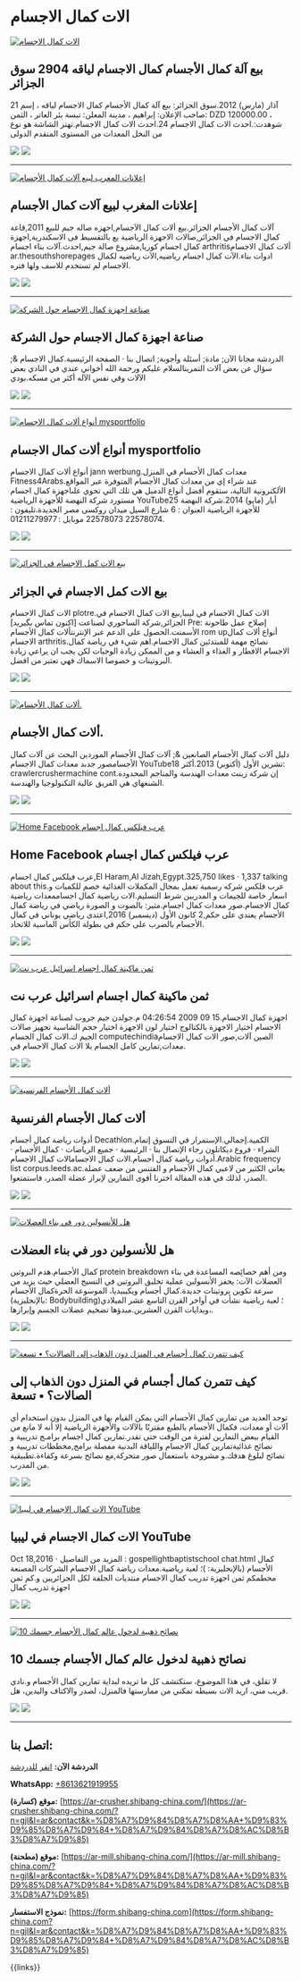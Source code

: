 # الات كمال الاجسام

<a href="https://swt.shibang-china.com/?n=gjl&l=ar&img&k=%D8%A7%D9%84%D8%A7%D8%AA+%D9%83%D9%85%D8%A7%D9%84+%D8%A7%D9%84%D8%A7%D8%AC%D8%B3%D8%A7%D9%85" target="_blank">![الات كمال الاجسام](http://static.shibang-china.com/all-800x300/712.jpg)</a>

## بيع آلة كمال الأجسام كمال الاجسام لياقه 2904 سوق الجزائر
21 آذار (مارس) 2012.سوق الجزائر: بيع آلة كمال الأجسام كمال الاجسام لياقه ، إسم صاحب الإعلان: إبراهيم ، مدينة المعلن: تبسة بئر العاتر ، الثمن: DZD 120000.00 ، شوهدت:.احدث الات كمال الاجسام 24.احدث الات كمال الاجسام.تهتز الشاشة هو نوع من النخل المعدات من المستوى المتقدم الدولى


<a href="https://whatsapp.shibangsoft.com/WhatsApp.php" target="_blank" title="WhatsApp">![](http://static.shibang-china.com/icon/whatsapp.png)</a> <a href="https://swt.shibang-china.com/?n=gjl&l=ar&icon&k=%D8%A7%D9%84%D8%A7%D8%AA+%D9%83%D9%85%D8%A7%D9%84+%D8%A7%D9%84%D8%A7%D8%AC%D8%B3%D8%A7%D9%85" target="_blank">![](http://static.shibang-china.com/icon/chat-ar.png)</a>

---

<a href="https://swt.shibang-china.com/?n=gjl&l=ar&img&k=%D8%A7%D9%84%D8%A7%D8%AA+%D9%83%D9%85%D8%A7%D9%84+%D8%A7%D9%84%D8%A7%D8%AC%D8%B3%D8%A7%D9%85" target="_blank">![إعلانات المغرب لبيع آلات كمال الأجسام](http://static.shibang-china.com/all-800x300/1391.jpg)</a>

## إعلانات المغرب لبيع آلات كمال الأجسام
آلات كمال الأجسام الجزائر.بيع ألات كمال الآجسام,اجهزه صاله جيم للبيع 2011,قاعة كمال الاجسام في الجزائر,صالات الاجهزة الرياضية يع بالتقسيط فى الاسكندرية,اجهزة كمال اجسام كوريا,مشروع صالة جيم,احدث.آلات بناء اجسام arthritisألات كمال الاجسام ar.thesouthshorepages ادوات بناء.الآت كمال اجسام رياضيه,الآت رياضيه لكمال الاجسام لم تستخدم للاسف ولها فتره.


<a href="https://whatsapp.shibangsoft.com/WhatsApp.php" target="_blank" title="WhatsApp">![](http://static.shibang-china.com/icon/whatsapp.png)</a> <a href="https://swt.shibang-china.com/?n=gjl&l=ar&icon&k=%D8%A7%D9%84%D8%A7%D8%AA+%D9%83%D9%85%D8%A7%D9%84+%D8%A7%D9%84%D8%A7%D8%AC%D8%B3%D8%A7%D9%85" target="_blank">![](http://static.shibang-china.com/icon/chat-ar.png)</a>

---

<a href="https://swt.shibang-china.com/?n=gjl&l=ar&img&k=%D8%A7%D9%84%D8%A7%D8%AA+%D9%83%D9%85%D8%A7%D9%84+%D8%A7%D9%84%D8%A7%D8%AC%D8%B3%D8%A7%D9%85" target="_blank">![صناعة اجهزة كمال الاجسام حول الشركة](http://static.shibang-china.com/all-800x300/1010.jpg)</a>

## صناعة اجهزة كمال الاجسام حول الشركة
الدردشة مجانا الآن; مادة; أسئلة وأجوبة; اتصال بنا &middot; الصفحة الرئيسية.كمال الاجسام &; سؤال عن بعض آلات التمرينالسلام عليكم ورحمة الله أخواني عندي في النادي بعض الآلات وفي نفس الآله أكثر من مسكه.بودي


<a href="https://whatsapp.shibangsoft.com/WhatsApp.php" target="_blank" title="WhatsApp">![](http://static.shibang-china.com/icon/whatsapp.png)</a> <a href="https://swt.shibang-china.com/?n=gjl&l=ar&icon&k=%D8%A7%D9%84%D8%A7%D8%AA+%D9%83%D9%85%D8%A7%D9%84+%D8%A7%D9%84%D8%A7%D8%AC%D8%B3%D8%A7%D9%85" target="_blank">![](http://static.shibang-china.com/icon/chat-ar.png)</a>

---

<a href="https://swt.shibang-china.com/?n=gjl&l=ar&img&k=%D8%A7%D9%84%D8%A7%D8%AA+%D9%83%D9%85%D8%A7%D9%84+%D8%A7%D9%84%D8%A7%D8%AC%D8%B3%D8%A7%D9%85" target="_blank">![أنواع ألات كمال الاجسام mysportfolio](http://static.shibang-china.com/all-800x300/489.jpg)</a>

## أنواع ألات كمال الاجسام mysportfolio
أنواع ألات كمال الاجسام jann werbung.معدات كمال الأجسام في المنزل Fitness4Arabs.عند شراء إي من معدات كمال الأجسام المتوفرة عبر المواقع الألكترونية التالية، ستقوم أفضل أنواع الدمبل هي تلك التي تحوي علىاجهزة كمال اجسام مستورد شركة النهضة للأجهزة الرياضية YouTube25 أيار (مايو) 2014.شركة النهضة للأجهزة الرياضية العنوان : 6 شارع السيل ميدان روكسى مصر الجديدة.تليفون : 22578074 22578073 موبايل : 01211279977.


<a href="https://whatsapp.shibangsoft.com/WhatsApp.php" target="_blank" title="WhatsApp">![](http://static.shibang-china.com/icon/whatsapp.png)</a> <a href="https://swt.shibang-china.com/?n=gjl&l=ar&icon&k=%D8%A7%D9%84%D8%A7%D8%AA+%D9%83%D9%85%D8%A7%D9%84+%D8%A7%D9%84%D8%A7%D8%AC%D8%B3%D8%A7%D9%85" target="_blank">![](http://static.shibang-china.com/icon/chat-ar.png)</a>

---

<a href="https://swt.shibang-china.com/?n=gjl&l=ar&img&k=%D8%A7%D9%84%D8%A7%D8%AA+%D9%83%D9%85%D8%A7%D9%84+%D8%A7%D9%84%D8%A7%D8%AC%D8%B3%D8%A7%D9%85" target="_blank">![بيع الات كمل الاجسام في الجزائر](http://static.shibang-china.com/all-800x300/775.jpg)</a>

## بيع الات كمل الاجسام في الجزائر
الات كمال الاجسام plotre.الات كمال الاجسام في ليبيا,بيع الات كمال الاجسام في الجزائر,شركة الساحوري لصناعت [اکنون تماس بگیرید] Pre: إصلاح عمل طاحونة الأسمنت.الحصول على الدعم عبر الإنترنتألات كمال الأجسام rom upأنواع ألات كمال الاجسام arthritis.نصائح مهمة للمبتدئين كمال الاجسام.اهم شيء في رياضة كمال الاجسام الافطار و الغذاء و العشاء و من الممكن زيادة الوجبات لكن يجب ان يراعي زيادة البروتينات و خصوصا الاسماك فهي تعتبر من افضل.


<a href="https://whatsapp.shibangsoft.com/WhatsApp.php" target="_blank" title="WhatsApp">![](http://static.shibang-china.com/icon/whatsapp.png)</a> <a href="https://swt.shibang-china.com/?n=gjl&l=ar&icon&k=%D8%A7%D9%84%D8%A7%D8%AA+%D9%83%D9%85%D8%A7%D9%84+%D8%A7%D9%84%D8%A7%D8%AC%D8%B3%D8%A7%D9%85" target="_blank">![](http://static.shibang-china.com/icon/chat-ar.png)</a>

---

<a href="https://swt.shibang-china.com/?n=gjl&l=ar&img&k=%D8%A7%D9%84%D8%A7%D8%AA+%D9%83%D9%85%D8%A7%D9%84+%D8%A7%D9%84%D8%A7%D8%AC%D8%B3%D8%A7%D9%85" target="_blank">![ألات كمال الأجسام.](http://static.shibang-china.com/all-800x300/87.jpg)</a>

## ألات كمال الأجسام.
دليل آلات كمال الأجسام الصانعين &; آلات كمال الأجسام الموردين البحث عن آلات كمال الأجسامصور جدىد معدات كمال الاجسام YouTube18 تشرين الأول (أكتوبر) 2013.أكثر: crawlercrushermachine cont.إن شركة زينث معدات الهندسة والمناجم المحدودة الشنغهاي هي الفريق عالية التكنولوجيا والهندسة.


<a href="https://whatsapp.shibangsoft.com/WhatsApp.php" target="_blank" title="WhatsApp">![](http://static.shibang-china.com/icon/whatsapp.png)</a> <a href="https://swt.shibang-china.com/?n=gjl&l=ar&icon&k=%D8%A7%D9%84%D8%A7%D8%AA+%D9%83%D9%85%D8%A7%D9%84+%D8%A7%D9%84%D8%A7%D8%AC%D8%B3%D8%A7%D9%85" target="_blank">![](http://static.shibang-china.com/icon/chat-ar.png)</a>

---

<a href="https://swt.shibang-china.com/?n=gjl&l=ar&img&k=%D8%A7%D9%84%D8%A7%D8%AA+%D9%83%D9%85%D8%A7%D9%84+%D8%A7%D9%84%D8%A7%D8%AC%D8%B3%D8%A7%D9%85" target="_blank">![‫عرب فيلكس كمال اجسام Home Facebook‬](http://static.shibang-china.com/all-800x300/1221.jpg)</a>

## ‫عرب فيلكس كمال اجسام Home Facebook‬
‎عرب فيلكس كمال اجسام‎,El Haram,Al Jizah,Egypt.325,750 likes · 1,337 talking about this.‎عرب فلكس شركه رسمية تعمل بمجال المكملات الغذائية خصم للكميات و اسعار خاصة للجيمات و المدربين شرط التسليم.الات رياضية كمال اجساممعدات رياضية كمال الاجسام.صور معدات كمال اجسام.مثير: بالصوت و الصورة رياضي في رياضة كمال الأجسام يعتدي على حكم,2 كانون الأول (ديسمبر) 2016,اعتدى رياضي يوناني في كمال الأجسام بالضرب على حكم في بطولة الكأس الماسية للاتحاد.


<a href="https://whatsapp.shibangsoft.com/WhatsApp.php" target="_blank" title="WhatsApp">![](http://static.shibang-china.com/icon/whatsapp.png)</a> <a href="https://swt.shibang-china.com/?n=gjl&l=ar&icon&k=%D8%A7%D9%84%D8%A7%D8%AA+%D9%83%D9%85%D8%A7%D9%84+%D8%A7%D9%84%D8%A7%D8%AC%D8%B3%D8%A7%D9%85" target="_blank">![](http://static.shibang-china.com/icon/chat-ar.png)</a>

---

<a href="https://swt.shibang-china.com/?n=gjl&l=ar&img&k=%D8%A7%D9%84%D8%A7%D8%AA+%D9%83%D9%85%D8%A7%D9%84+%D8%A7%D9%84%D8%A7%D8%AC%D8%B3%D8%A7%D9%85" target="_blank">![ثمن ماكينة كمال اجسام اسرائيل عرب نت](http://static.shibang-china.com/all-800x300/31.jpg)</a>

## ثمن ماكينة كمال اجسام اسرائيل عرب نت
اجهزة كمال الاجسام.15 09 2009 04:26:54 م.جولدن جيم جروب لصناعة اجهزة كمال الاجسام اختيار الاجهزة بالكتالوج اختيار لون الاجهزة اختيار حجم الشاسية تجهيز صالات الجيم ك.الات كمال الجسام computechindiaالصين آلات,صور الات كمال الاجسام معدات,تمارين كامل الجسام بلا الات كمال الاجسام في.


<a href="https://whatsapp.shibangsoft.com/WhatsApp.php" target="_blank" title="WhatsApp">![](http://static.shibang-china.com/icon/whatsapp.png)</a> <a href="https://swt.shibang-china.com/?n=gjl&l=ar&icon&k=%D8%A7%D9%84%D8%A7%D8%AA+%D9%83%D9%85%D8%A7%D9%84+%D8%A7%D9%84%D8%A7%D8%AC%D8%B3%D8%A7%D9%85" target="_blank">![](http://static.shibang-china.com/icon/chat-ar.png)</a>

---

<a href="https://swt.shibang-china.com/?n=gjl&l=ar&img&k=%D8%A7%D9%84%D8%A7%D8%AA+%D9%83%D9%85%D8%A7%D9%84+%D8%A7%D9%84%D8%A7%D8%AC%D8%B3%D8%A7%D9%85" target="_blank">![ألات كمال الأجسام الفرنسية](http://static.shibang-china.com/all-800x300/553.jpg)</a>

## ألات كمال الأجسام الفرنسية
أدوات رياضة كمال أجسام Decathlon.الكمية.إجمالي.الإستمرار في التسوق إتمام الشراء · فروع ديكاتلون رجاء الإتصال بنا · الرئيسية · جميع الرياضات · كمال الأجسام · أدوات رياضة كمال أجسام.الات كمال الاجسامالات كمال الاجسام.Arabic frequency list corpus.leeds.ac.يعاني الكثير من لاعبي كمال الأجسام و الفتنس من ضعف عضلة الصدر، لذلك في هذه المقالة اخترنا أقوى التمارين لإبراز عضلة الصدر، فاستمتعوا.


<a href="https://whatsapp.shibangsoft.com/WhatsApp.php" target="_blank" title="WhatsApp">![](http://static.shibang-china.com/icon/whatsapp.png)</a> <a href="https://swt.shibang-china.com/?n=gjl&l=ar&icon&k=%D8%A7%D9%84%D8%A7%D8%AA+%D9%83%D9%85%D8%A7%D9%84+%D8%A7%D9%84%D8%A7%D8%AC%D8%B3%D8%A7%D9%85" target="_blank">![](http://static.shibang-china.com/icon/chat-ar.png)</a>

---

<a href="https://swt.shibang-china.com/?n=gjl&l=ar&img&k=%D8%A7%D9%84%D8%A7%D8%AA+%D9%83%D9%85%D8%A7%D9%84+%D8%A7%D9%84%D8%A7%D8%AC%D8%B3%D8%A7%D9%85" target="_blank">![هل للأنسولين دور في بناء العضلات](http://static.shibang-china.com/all-800x300/1369.jpg)</a>

## هل للأنسولين دور في بناء العضلات
كمال الأجسام.هدم البروتين protein breakdown ومن أهم خصائِصه المساعدة في بناء العضلات الآت: يحفز الأنسولين عملية تخليق البروتين في النسيج العضلي حيث يزيد من سرعة تكوين بروتينات جديدة.كمال أجسام ويكيبيديا، الموسوعة الحرةكمال الأجسام (بالإنجليزية: Bodybuilding)؛ لعبة رياضية نشأت في أواخر القرن التاسع عشر الميلادي وبدايات القرن العشرين.مبدؤها تضخيم عضلات الجسم وإبرازها،.


<a href="https://whatsapp.shibangsoft.com/WhatsApp.php" target="_blank" title="WhatsApp">![](http://static.shibang-china.com/icon/whatsapp.png)</a> <a href="https://swt.shibang-china.com/?n=gjl&l=ar&icon&k=%D8%A7%D9%84%D8%A7%D8%AA+%D9%83%D9%85%D8%A7%D9%84+%D8%A7%D9%84%D8%A7%D8%AC%D8%B3%D8%A7%D9%85" target="_blank">![](http://static.shibang-china.com/icon/chat-ar.png)</a>

---

<a href="https://swt.shibang-china.com/?n=gjl&l=ar&img&k=%D8%A7%D9%84%D8%A7%D8%AA+%D9%83%D9%85%D8%A7%D9%84+%D8%A7%D9%84%D8%A7%D8%AC%D8%B3%D8%A7%D9%85" target="_blank">![كيف تتمرن كمال أجسام في المنزل دون الذهاب إلى الصالات؟ • تسعة](http://static.shibang-china.com/all-800x300/581.jpg)</a>

## كيف تتمرن كمال أجسام في المنزل دون الذهاب إلى الصالات؟ • تسعة
توجد العديد من تمارين كمال الأجسام التي يمكن القيام بها في المنزل بدون استخدام أي آلات أو معدات، فكمال الأجسام بالطبع مقترنًا بالآلات والأجهزة الرياضية إلا أنه لا مانع من القيام ببعض التمارين لفترة من الوقت حتى تقدر.تمارين كمال اجسام برامـج تدريبية و نصائح غذائيةتمارين كمال الاجسام واللياقة البدنية مفصلة برامج,مخططات تدريبية و نصائح لبلوغ هدفك.و مشروحة باستعمال صور متحركة,مع نصائح بسرعة وكفاءة.تطبيقية من المدرب.


<a href="https://whatsapp.shibangsoft.com/WhatsApp.php" target="_blank" title="WhatsApp">![](http://static.shibang-china.com/icon/whatsapp.png)</a> <a href="https://swt.shibang-china.com/?n=gjl&l=ar&icon&k=%D8%A7%D9%84%D8%A7%D8%AA+%D9%83%D9%85%D8%A7%D9%84+%D8%A7%D9%84%D8%A7%D8%AC%D8%B3%D8%A7%D9%85" target="_blank">![](http://static.shibang-china.com/icon/chat-ar.png)</a>

---

<a href="https://swt.shibang-china.com/?n=gjl&l=ar&img&k=%D8%A7%D9%84%D8%A7%D8%AA+%D9%83%D9%85%D8%A7%D9%84+%D8%A7%D9%84%D8%A7%D8%AC%D8%B3%D8%A7%D9%85" target="_blank">![‫الات كمال الاجسام في ليبيا‬‎ YouTube](http://static.shibang-china.com/all-800x300/487.jpg)</a>

## ‫الات كمال الاجسام في ليبيا‬‎ YouTube
Oct 18,2016 · المزيد من التفاصيل : gospellightbaptistschool chat.html كمال الأجسام (بالإنجليزية: )؛ لعبة رياضية.معدات رياضة كمال الاجسام الشركات المصنعة محطمكم ثمن اجهزة تدريب كمال الاجسام منتديات الجلفة لكل الجزائريين و.كم ثمن اجهزة تدريب كمال


<a href="https://whatsapp.shibangsoft.com/WhatsApp.php" target="_blank" title="WhatsApp">![](http://static.shibang-china.com/icon/whatsapp.png)</a> <a href="https://swt.shibang-china.com/?n=gjl&l=ar&icon&k=%D8%A7%D9%84%D8%A7%D8%AA+%D9%83%D9%85%D8%A7%D9%84+%D8%A7%D9%84%D8%A7%D8%AC%D8%B3%D8%A7%D9%85" target="_blank">![](http://static.shibang-china.com/icon/chat-ar.png)</a>

---

<a href="https://swt.shibang-china.com/?n=gjl&l=ar&img&k=%D8%A7%D9%84%D8%A7%D8%AA+%D9%83%D9%85%D8%A7%D9%84+%D8%A7%D9%84%D8%A7%D8%AC%D8%B3%D8%A7%D9%85" target="_blank">![10 نصائح ذهبية لدخول عالم كمال الأجسام جسمك](http://static.shibang-china.com/all-800x300/1291.jpg)</a>

## 10 نصائح ذهبية لدخول عالم كمال الأجسام جسمك
لا تقلق، في هذا الموضوع، ستكتشف كل ما تريده لبداية تمارين كمال الأجسام و.نادي قريب مني، اريد الات بسيطه تمكني من ممارستها فالمنزل، لصدر والاكتاف واليدين، هل.

<a href="https://whatsapp.shibangsoft.com/WhatsApp.php" target="_blank" title="WhatsApp">![](http://static.shibang-china.com/icon/whatsapp.png)</a> <a href="https://swt.shibang-china.com/?n=gjl&l=ar&icon&k=%D8%A7%D9%84%D8%A7%D8%AA+%D9%83%D9%85%D8%A7%D9%84+%D8%A7%D9%84%D8%A7%D8%AC%D8%B3%D8%A7%D9%85" target="_blank">![](http://static.shibang-china.com/icon/chat-ar.png)</a>

---
## اتصل بنا:

**الدردشة الآن:** [انقر للدردشة](https://swt.shibang-china.com?n=gjl&l=ar&contact&k=%D8%A7%D9%84%D8%A7%D8%AA+%D9%83%D9%85%D8%A7%D9%84+%D8%A7%D9%84%D8%A7%D8%AC%D8%B3%D8%A7%D9%85)

**WhatsApp:**  [+8613621919955](https://whatsapp.shibangsoft.com/WhatsApp.php)

**موقع (كسارة):** [https://ar-crusher.shibang-china.com/](https://ar-crusher.shibang-china.com/?n=gjl&l=ar&contact&k=%D8%A7%D9%84%D8%A7%D8%AA+%D9%83%D9%85%D8%A7%D9%84+%D8%A7%D9%84%D8%A7%D8%AC%D8%B3%D8%A7%D9%85)

**موقع (مطحنة):** [https://ar-mill.shibang-china.com/](https://ar-mill.shibang-china.com/?n=gjl&l=ar&contact&k=%D8%A7%D9%84%D8%A7%D8%AA+%D9%83%D9%85%D8%A7%D9%84+%D8%A7%D9%84%D8%A7%D8%AC%D8%B3%D8%A7%D9%85)

**نموذج الاستفسار:** [https://form.shibang-china.com](https://form.shibang-china.com?n=gjl&l=ar&contact&k=%D8%A7%D9%84%D8%A7%D8%AA+%D9%83%D9%85%D8%A7%D9%84+%D8%A7%D9%84%D8%A7%D8%AC%D8%B3%D8%A7%D9%85)

{{links}}